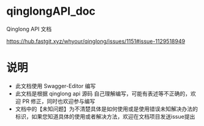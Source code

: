 # qinglongAPI_doc
Qinglong API 文档

https://hub.fastgit.xyz/whyour/qinglong/issues/1151#issue-1129518949

# 说明
* 此文档使用 Swagger-Editor 编写
* 此文档是根据 qinglong api 源码 自己理解编写，可能有表述等不正确的，欢迎 PR 修正，同时也欢迎参与编写
* 文档中的【未知问题】为不清楚具体是如何使用或是使用错误未知解决办法的标识，如果您知道具体的使用或者解决方法，欢迎在文档项目发送issue提出
